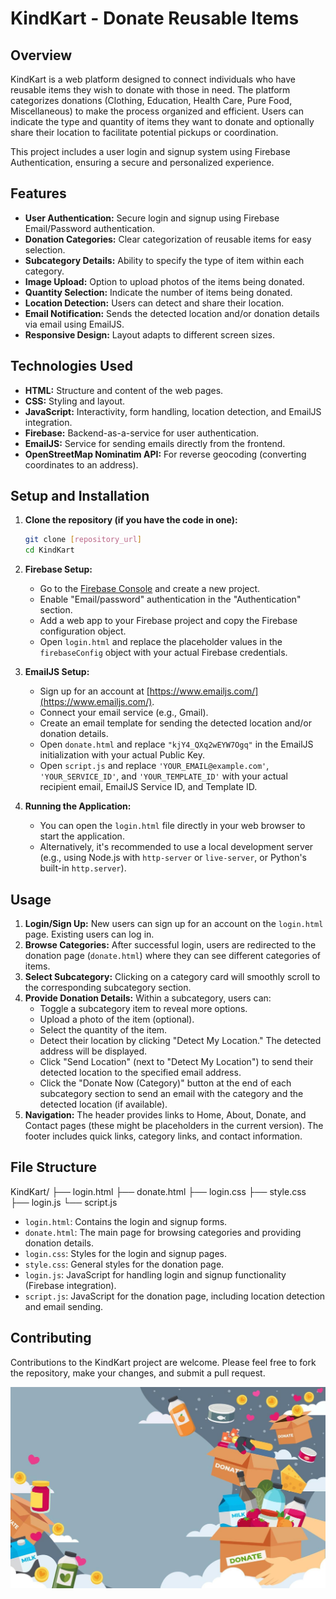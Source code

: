 # KindKart - Donate Reusable Items

## Overview

KindKart is a web platform designed to connect individuals who have reusable items they wish to donate with those in need. The platform categorizes donations (Clothing, Education, Health Care, Pure Food, Miscellaneous) to make the process organized and efficient. Users can indicate the type and quantity of items they want to donate and optionally share their location to facilitate potential pickups or coordination.

This project includes a user login and signup system using Firebase Authentication, ensuring a secure and personalized experience.

## Features

* **User Authentication:** Secure login and signup using Firebase Email/Password authentication.
* **Donation Categories:** Clear categorization of reusable items for easy selection.
* **Subcategory Details:** Ability to specify the type of item within each category.
* **Image Upload:** Option to upload photos of the items being donated.
* **Quantity Selection:** Indicate the number of items being donated.
* **Location Detection:** Users can detect and share their location.
* **Email Notification:** Sends the detected location and/or donation details via email using EmailJS.
* **Responsive Design:** Layout adapts to different screen sizes.

## Technologies Used

* **HTML:** Structure and content of the web pages.
* **CSS:** Styling and layout.
* **JavaScript:** Interactivity, form handling, location detection, and EmailJS integration.
* **Firebase:** Backend-as-a-service for user authentication.
* **EmailJS:** Service for sending emails directly from the frontend.
* **OpenStreetMap Nominatim API:** For reverse geocoding (converting coordinates to an address).

## Setup and Installation

1.  **Clone the repository (if you have the code in one):**
    ```bash
    git clone [repository_url]
    cd KindKart
    ```

2.  **Firebase Setup:**
    * Go to the [Firebase Console](https://console.firebase.google.com/) and create a new project.
    * Enable "Email/password" authentication in the "Authentication" section.
    * Add a web app to your Firebase project and copy the Firebase configuration object.
    * Open `login.html` and replace the placeholder values in the `firebaseConfig` object with your actual Firebase credentials.

3.  **EmailJS Setup:**
    * Sign up for an account at [https://www.emailjs.com/](https://www.emailjs.com/).
    * Connect your email service (e.g., Gmail).
    * Create an email template for sending the detected location and/or donation details.
    * Open `donate.html` and replace `"kjY4_QXq2wEYW7Ogq"` in the EmailJS initialization with your actual Public Key.
    * Open `script.js` and replace `'YOUR_EMAIL@example.com'`, `'YOUR_SERVICE_ID'`, and `'YOUR_TEMPLATE_ID'` with your actual recipient email, EmailJS Service ID, and Template ID.

4.  **Running the Application:**
    * You can open the `login.html` file directly in your web browser to start the application.
    * Alternatively, it's recommended to use a local development server (e.g., using Node.js with `http-server` or `live-server`, or Python's built-in `http.server`).

## Usage

1.  **Login/Sign Up:** New users can sign up for an account on the `login.html` page. Existing users can log in.
2.  **Browse Categories:** After successful login, users are redirected to the donation page (`donate.html`) where they can see different categories of items.
3.  **Select Subcategory:** Clicking on a category card will smoothly scroll to the corresponding subcategory section.
4.  **Provide Donation Details:** Within a subcategory, users can:
    * Toggle a subcategory item to reveal more options.
    * Upload a photo of the item (optional).
    * Select the quantity of the item.
    * Detect their location by clicking "Detect My Location." The detected address will be displayed.
    * Click "Send Location" (next to "Detect My Location") to send their detected location to the specified email address.
    * Click the "Donate Now (Category)" button at the end of each subcategory section to send an email with the category and the detected location (if available).
5.  **Navigation:** The header provides links to Home, About, Donate, and Contact pages (these might be placeholders in the current version). The footer includes quick links, category links, and contact information.

## File Structure

KindKart/
├── login.html
├── donate.html
├── login.css
├── style.css
├── login.js
└── script.js
* `login.html`: Contains the login and signup forms.
* `donate.html`: The main page for browsing categories and providing donation details.
* `login.css`: Styles for the login and signup pages.
* `style.css`: General styles for the donation page.
* `login.js`: JavaScript for handling login and signup functionality (Firebase integration).
* `script.js`: JavaScript for the donation page, including location detection and email sending.

## Contributing

Contributions to the KindKart project are welcome. Please feel free to fork the repository, make your changes, and submit a pull request.

![Diagram](assets/donatebg.jpg)
